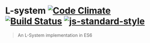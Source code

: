 # L-system [![Code Climate](https://codeclimate.com/github/ileri/l-system/badges/gpa.svg)](https://codeclimate.com/github/ileri/l-system) [![Build Status](https://travis-ci.org/ileri/l-system.svg)](https://travis-ci.org/ileri/l-system) [![js-standard-style](https://img.shields.io/badge/code%20style-standard-brightgreen.svg?style=flat)](https://github.com/feross/standard)
> An L-System implementation in ES6
